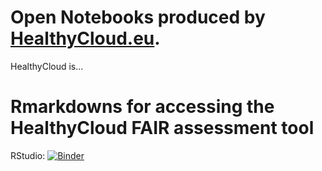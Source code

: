 # Open Notebooks produced by [HealthyCloud.eu](https://healthycloud.eu).

HealthyCloud is...

# Rmarkdowns for accessing the HealthyCloud FAIR assessment tool

RStudio: [![Binder](http://mybinder.org/badge_logo.svg)](https://ovh.mybinder.org/v2/gh/PderyckeSciensano/HEALHTYCLOUD/main?urlpath=rstudio)



